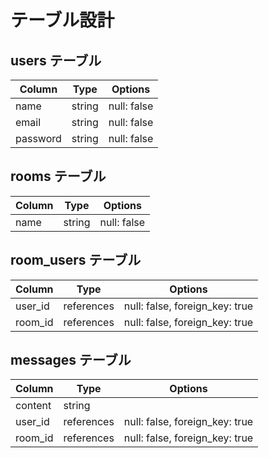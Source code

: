 # テーブル設計

## users テーブル  

| Column   | Type   | Options     |  
| -------- | ------ | ----------- |          
| name     | string | null: false |    
| email    | string | null: false |           
| password | string | null: false |      
                            
## rooms テーブル                               
        
| Column | Type   | Options     |                      
| ------ | ------ | ----------- |                 
| name  | string | null: false |              
    
## room_users テーブル      
  
| Column  | Type    | Options                        |  
| ------- | ------- | ------------------------------ |
| user_id | references | null: false, foreign_key: true |
| room_id | references | null: false, foreign_key: true |

## messages テーブル

| Column  | Type    | Options                        |
| ------- | ------- | ------------------------------ |
| content    | string  |
| user_id | references | null: false, foreign_key: true |  
| room_id | references | null: false, foreign_key: true |
